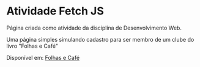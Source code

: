 # Atividade Fetch JS

Página criada como atividade da disciplina de Desenvolvimento Web.

Uma página simples simulando cadastro para ser membro de um clube do livro "Folhas e Café"

Disponível em: [Folhas e Café](https://pty-antunes.github.io/atvfetchjs/)
